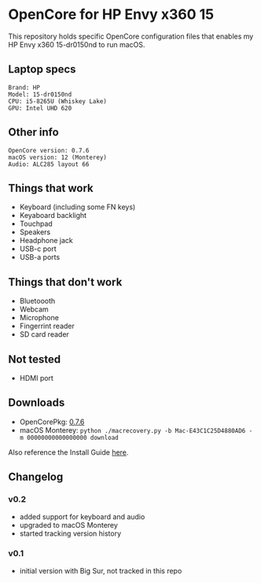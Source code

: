 # OpenCore for HP Envy x360 15

This repository holds specific OpenCore configuration files that enables my HP Envy x360 15-dr0150nd to run macOS.

## Laptop specs

```
Brand: HP
Model: 15-dr0150nd
CPU: i5-8265U (Whiskey Lake)
GPU: Intel UHD 620
```

## Other info

```
OpenCore version: 0.7.6
macOS version: 12 (Monterey)
Audio: ALC285 layout 66
```

## Things that work

- Keyboard (including some FN keys)
- Keyaboard backlight
- Touchpad
- Speakers
- Headphone jack
- USB-c port
- USB-a ports

## Things that don't work

- Bluetoooth
- Webcam
- Microphone
- Fingerrint reader
- SD card reader

## Not tested

- HDMI port

## Downloads

- OpenCorePkg: [0.7.6](https://github.com/acidanthera/OpenCorePkg/releases/tag/0.7.6)
- macOS Monterey: `python ./macrecovery.py -b Mac-E43C1C25D4880AD6 -m 00000000000000000 download`

Also reference the Install Guide [here](https://dortania.github.io/OpenCore-Install-Guide/).

## Changelog

### v0.2

- added support for keyboard and audio
- upgraded to macOS Monterey
- started tracking version history

### v0.1

- initial version with Big Sur, not tracked in this repo
